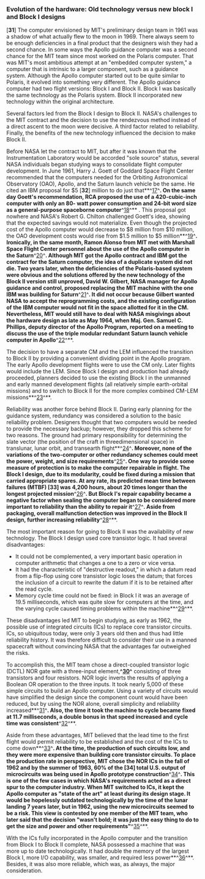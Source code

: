 ### Evolution of the hardware: Old technology versus new block I and Block I designs

\[**31**\] The computer envisioned by MIT's preliminary design team in
1961 was a shadow of what actually flew to the moon in 1969. There
always seem to be enough deficiencies in a final product that the
designers wish they had a second chance. In some ways the Apollo
guidance computer was a second chance for the MIT team since most worked
on the Polaris computer. That was MIT's most ambitious attempt at an
"embedded computer system," a computer that is intrinsic to a larger
component, such as a guidance system. Although the Apollo computer
started out to be quite similar to Polaris, it evolved into something
very different. The Apollo guidance computer had two flight versions:
Block I and Block II. Block I was basically the same technology as the
Polaris system. Block II incorporated new technology within the original
architecture.

Several factors led from the Block I design to Block II. NASA's
challenges to the MIT contract and the decision to use the rendezvous
method instead of a direct ascent to the moon were decisive. A third
factor related to reliability. Finally, the benefits of the new
technology influenced the decision to make Block II.

Before NASA let the contract to MIT, but after it was known that the
Instrumentation Laboratory would be accorded "sole source" status,
several NASA individuals began studying ways to consolidate flight
computer development. In June 1961, Harry J. Goett of Goddard Space
Flight Center recommended that the computers needed for the Orbiting
Astronomical Observatory (OAO), Apollo, and the Saturn launch vehicle be
the same. He cited an IBM proposal for \$5 \[**32**\] million to do just
that**^[17](Source2.html)^**. On the same day Goett's recommendation,
RCA proposed the use of a 420-cubic-inch computer with only an 80- watt
power consumption and 24-bit word size as a general-purpose spaceborne
computer**^[18](Source2.html)^** . This proposal got nowhere and NASA's
Robert G. Chilton challenged Goett's idea, showing that the expected
savings would not materialize. Even though the projected cost of the
Apollo computer would decrease to \$8 million from \$10 million, the OAO
development costs would rise from \$1.5 million to \$5
million**^[19](Source2.html)^**. Ironically, in the same month, Ramon
Alonso from MIT met with Marshall Space Flight Center personnel about
the use of the Apollo computer in the Saturn**^[20](Source2.html)^**.
Although MIT got the Apollo contract and IBM got the contract for the
Saturn computer, the idea of a duplicate system did not die. Two years
later, when the deficiencies of the Polaris-based system were obvious
and the solutions offered by the new technology of the Block II version
still unproved, David W. Gilbert, NASA manager for Apollo guidance and
control, proposed replacing the MIT machine with the one IBM was
building for Saturn**^[21](Source2.html)^**. It did not occur because
Gilbert wanted NASA to accept the reprogramming costs, and the existing
configuration of the IBM computer would not fit in the space allotted
for it in the CM. Nevertheless, MIT would still have to deal with NASA
misgivings about the hardware design as late as May 1964, when Maj. Gen.
Samuel C. Phillips, deputy director of the Apollo Program, reported on a
meeting to discuss the use of the triple modular redundant Saturn launch
vehicle computer in Apollo**^[22](Source2.html)^**.

The decision to have a separate CM and the LEM influenced the transition
to Block II by providing a convenient dividing point in the Apollo
program. The early Apollo development flights were to use the CM only.
Later flights would include the LEM. Since Block I design and production
had already proceeded, planners decided to use the existing Block I in
the unmanned and early manned development flights (all relatively simple
earth-orbital missions) and to switch to Block II for the more complex
combined CM-LEM missions**^[23](Source2.html)^**.

Reliability was another force behind Block II. Daring early planning for
the guidance system, redundancy was considered a solution to the basic
reliability problem. Designers thought that two computers would be
needed to provide the necessary backup; however, they dropped this
scheme for two reasons. The ground had primary responsibility for
determining the slate vector (the position of the craft in
threedimensional space) in translunar, lunar orbit, and transearth
flight**^[24](Source2.html)^**. Moreover, none of the variations of the
two-computer or other redundancy schemes could meet the power, weight,
and size requirements**^[25](Source2.html)^**. One way to provide some
measure of protection is to make the computer repairable in flight. The
Block I design, due to its modularity, could be fixed during a mission
that carried appropriate spares. At any rate, its predicted mean time
between failures (MTBF) \[**33**\] was 4,200 hours, about 20 times
longer than the longest projected mission**^[26](Source2.html)^**. But
Block I's repair capability became a negative factor when sealing the
computer began to be considered more important to reliability than the
ability to repair it**^[27](Source2.html)^**. Aside from packaging,
overall malfunction detection was improved in the Block II design,
further increasing reliability**^[28](Source2.html)^**.

The most important reason for going to Block II was the availability of
new technology. The Block I design used core transistor logic. It had
several disadvantages:

-   It could not be complemented, a very important basic operation in
    computer arithmetic that changes a one to a zero or vice versa.
-   It had the characteristic of "destructive readout," in which a datum
    read from a flip-flop using core transistor logic loses the datum;
    that forces the inclusion of a circuit to rewrite the datum if it is
    to be retained after the read cycle.
-   Memory cycle time could not be fixed: in Block I it was an average
    of 19.5 milliseconds, which was quite slow for computers at the
    time, and the varying cycle caused timing problems within the
    machine**^[29](Source2.html)^**.

These disadvantages led MIT to begin studying, as early as 1962, the
possible use of integrated circuits (ICs) to replace core transistor
circuits. ICs, so ubiquitous today, were only 3 years old then and thus
had little reliability history. It was therefore difficult to consider
their use in a manned spacecraft without convincing NASA that the
advantages far outweighed the risks.

To accomplish this, the MIT team chose a direct-coupled transistor logic
(DCTL) NOR gate with a three-input element,**^[30](Source2.html)^**
consisting of three transistors and four resistors. NOR logic inverts
the results of applying a Boolean OR operation to the three inputs. It
took nearly 5,000 of these simple circuits to build an Apollo computer.
Using a variety of circuits would have simplified the design since the
component count would have been reduced, but by using the NOR alone,
overall simplicity and reliability increased**^[31](Source2.html)^**.
Also, the time it took the machine to cycle became fixed at 11.7
milliseconds, a double bonus in that speed increased and cycle time was
consistent**^[32](Source2.html)^**.

Aside from these advantages, MIT believed that the lead time to the
first flight would permit reliability to be established and the cost of
the ICs to come down**^[33](Source2.html)^**. At the time, the
production of such circuits low, and they were more expensive than
building core transistor circuits. To place the production rate in
perspective, MIT chose the NOR ICs in the fall of 1962 and by the summer
of 1963, 60% of the \[**34**\] total U.S. output of microcircuits was
being used in Apollo prototype construction**^[34](Source2.html)^**.
This is one of the few cases in which NASA's requirements acted as a
direct spur to the computer industry. When MIT switched to ICs, it kept
the Apollo computer as "state of the art" at least during its design
stage. It would be hopelessly outdated technologically by the time of
the lunar landing 7 years later, but in 1962, using the new
microcircuits seemed to be a risk. This view is contested by one member
of the MIT team, who later said that the decision "wasn't bold; it was
just the easy thing to do to get the size and power and other
requirements"**^[35](Source2.html)^**.

With the ICs fully incorporated in the Apollo computer and the
transition from Block I to Block II complete, NASA possessed a machine
that was more up to date technologically. It had double the memory of
the largest Block I, more I/O capability, was smaller, and required less
power**^[36](Source2.html)^**. Besides, it was also more reliable, which
was, as always, the major consideration.
